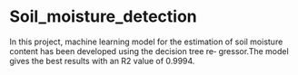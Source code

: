# Soil_moisture_detection
In this project, machine learning model for the estimation of soil
moisture content has been developed using the decision tree re‐
gressor.The model gives the best results with an R2 value of
0.9994.
